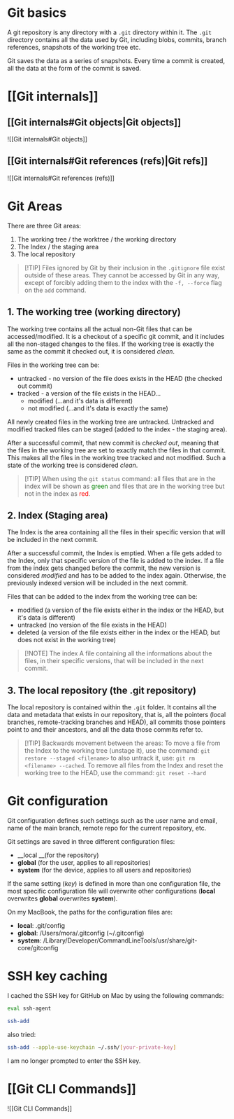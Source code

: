 # Git basics

A git repository is any directory with a `.git` directory within it.
The `.git` directory contains all the data used by Git, including blobs, commits, branch references, snapshots of the working tree etc.

Git saves the data as a series of snapshots. Every time a commit is created, all the data at the form of the commit is saved.

# [[Git internals]]
## [[Git internals#Git objects|Git objects]]
![[Git internals#Git objects]]

## [[Git internals#Git references (refs)|Git refs]]
![[Git internals#Git references (refs)]]
# Git Areas

There are three Git areas:

1. The working tree / the worktree / the working directory
2. The Index / the staging area
3. The local repository

>[!TIP] Files ignored by Git by their inclusion in the `.gitignore` file exist outside of these areas. They cannot be accessed by Git in any way, except of forcibly adding them to the index with the `-f, --force` flag on the `add` command.

## 1. The working tree (working directory)

The working tree contains all the actual non-Git files that can be accessed/modified. It is a checkout of a specific git commit, and it includes all the non-staged changes to the files.
If the working tree is exactly the same as the commit it checked out, it is considered _clean_.

Files in the working tree can be:
- untracked - no version of the file does exists in the HEAD (the checked out commit)
- tracked - a version of the file exists in the HEAD...
	- modified (...and it's data is different)
	- not modified (...and it's data is exactly the same)

All newly created files in the working tree are untracked.
Untracked and modified tracked files can be staged (added to the index - the staging area).

After a successful commit, that new commit is _checked out_, meaning that the files in the working tree are set to exactly match the files in that commit. This makes all the files in the working tree tracked and not modified. Such a state of the working tree is considered _clean_. 

>[!TIP] When using the `git status` command:
> all files that are in the index will be shown as <span style="color:green">green</span> and files that are in the working tree but not in the index as <span style="color:red">red</span>.

## 2. Index (Staging area)

The Index is the area containing all the files in their specific version that will be included in the next commit. 

After a successful commit, the Index is emptied.
When a file gets added to the Index, only that specific version of the file is added to the index. If a file from the index gets changed before the commit, the new version is considered _modified_ and has to be added to the index again. Otherwise, the previously indexed version will be included in the next commit. 

Files that can be added to the index from the working tree can be:
- modified (a version of the file exists either in the index or the HEAD, but it's data is different)
- untracked (no version of the file exists in the HEAD)
- deleted (a version of the file exists either in the index or the HEAD, but does not exist in the working tree)

>[!NOTE] The index 
> A file containing all the informations about the files, in their specific versions, that will be included in the next commit.

## 3. The local repository (the .git repository)

The local repository is contained within the `.git` folder. It contains all the data and metadata that exists in our repository, that is, all the pointers (local branches, remote-tracking branches and HEAD), all commits those pointers point to and their ancestors, and all the data those commits refer to.

>[!TIP]  Backwards movement between the areas:
> To move a file from the Index to the working tree (unstage it), use the command:
> `git restore --staged <filename>`
> to also untrack it, use:
> `git rm <filename> --cached`.
> To remove all files from the Index and reset the working tree to the HEAD, use the command:
> `git reset --hard`

# Git configuration

Git configuration defines such settings such as the user name and email, name of the main branch, remote repo for the current repository, etc.

Git settings are saved in three different configuration files:
- __local __(for the repository)
- __global__ (for the user, applies to all repositories)
- __system__ (for the device, applies to all users and repositories)

If the same setting (*key*) is defined in more than one configuration file, the most specific configuration file will overwrite other configurations (__local__ overwrites __global__ overwrites __system__).

On my MacBook, the paths for the configuration files are:
 - __local__: .git/config
 - __global__: /Users/mora/.gitconfig (~/.gitconfig)
 - __system__: /Library/Developer/CommandLineTools/usr/share/git-core/gitconfig

# SSH key caching

I cached the SSH key for GitHub on Mac by using the following commands:

```bash
eval ssh-agent
```

```bash
ssh-add 
```

also tried:
``` bash
ssh-add --apple-use-keychain ~/.ssh/[your-private-key]
```

I am no longer prompted to enter the SSH key.

# [[Git CLI Commands]]
![[Git CLI Commands]]